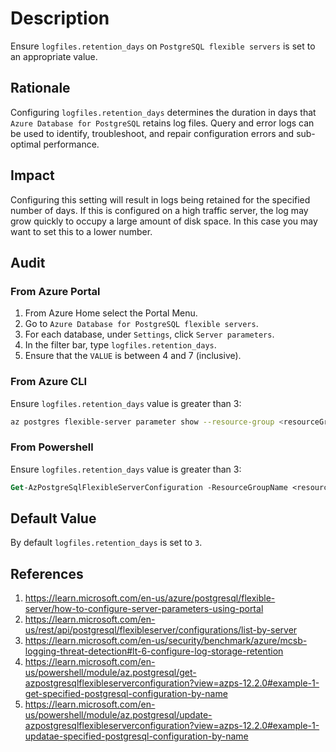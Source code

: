 # Description

Ensure `logfiles.retention_days` on `PostgreSQL flexible servers` is set to an appropriate value.

## Rationale

Configuring `logfiles.retention_days` determines the duration in days that `Azure Database for PostgreSQL` retains log files. Query and error logs can be used to identify, troubleshoot, and repair configuration errors and sub-optimal performance.

## Impact

Configuring this setting will result in logs being retained for the specified number of days. If this is configured on a high traffic server, the log may grow quickly to occupy a large amount of disk space. In this case you may want to set this to a lower number.

## Audit

### From Azure Portal

1. From Azure Home select the Portal Menu.
2. Go to `Azure Database for PostgreSQL flexible servers`.
3. For each database, under `Settings`, click `Server parameters`.
4. In the filter bar, type `logfiles.retention_days`.
5. Ensure that the `VALUE` is between 4 and 7 (inclusive).

### From Azure CLI

Ensure `logfiles.retention_days` value is greater than 3:

```sh
az postgres flexible-server parameter show --resource-group <resourceGroup> --server-name <serverName> --name logfiles.retention_days
```

### From Powershell

Ensure `logfiles.retention_days` value is greater than 3:

```ps
Get-AzPostgreSqlFlexibleServerConfiguration -ResourceGroupName <resourceGroup> -ServerName <serverName> -Name logfiles.retention_days
```

## Default Value

By default `logfiles.retention_days` is set to `3`.

## References

1. <https://learn.microsoft.com/en-us/azure/postgresql/flexible-server/how-to-configure-server-parameters-using-portal>
2. <https://learn.microsoft.com/en-us/rest/api/postgresql/flexibleserver/configurations/list-by-server>
3. <https://learn.microsoft.com/en-us/security/benchmark/azure/mcsb-logging-threat-detection#lt-6-configure-log-storage-retention>
4. <https://learn.microsoft.com/en-us/powershell/module/az.postgresql/get-azpostgresqlflexibleserverconfiguration?view=azps-12.2.0#example-1-get-specified-postgresql-configuration-by-name>
5. <https://learn.microsoft.com/en-us/powershell/module/az.postgresql/update-azpostgresqlflexibleserverconfiguration?view=azps-12.2.0#example-1-updatae-specified-postgresql-configuration-by-name>
